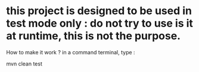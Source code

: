 # this project is designed to be used in test mode only : do not try to use is it at runtime, this is not the purpose.

How to make it work ?
in a command terminal, type : 

mvn clean test







